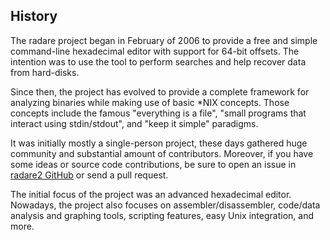 ## History

The radare project began in February of 2006 to provide a free and simple command-line hexadecimal editor with support for 64-bit offsets. The intention was to use the tool to perform searches and help recover data from hard-disks.

Since then, the project has evolved to provide a complete framework for analyzing binaries while making use of basic *NIX concepts. Those concepts include the famous "everything is a file", "small programs that interact using stdin/stdout", and "keep it simple" paradigms.

It was initially mostly a single-person project, these days gathered huge community and substantial amount of contributors.
Moreover, if you have some ideas or source code contributions, be sure to open an issue in [radare2 GitHub](https://github.com/radare/radare2) or send a pull request.

The initial focus of the project was an advanced hexadecimal editor. Nowadays, the project also focuses on assembler/disassembler, code/data analysis and graphing tools, scripting features, easy Unix integration, and more.
